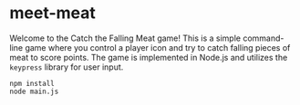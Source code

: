 # meet-meat

Welcome to the Catch the Falling Meat game! This is a simple command-line game where you control a player icon and try to catch falling pieces of meat to score points. The game is implemented in Node.js and utilizes the `keypress` library for user input.

``` consol
npm install
node main.js
```
